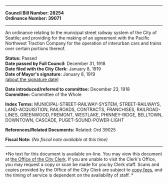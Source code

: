 * * * * *  
  
**Council Bill Number: [](#h0)[](#h2)28254**   
**Ordinance Number: 39071**  
  
* * * * *  
  
An ordinance relating to the municipal street railway system of the City of Seattle; and providing for the making of an agreement with the Pacific Northwest Traction Company for the operation of interurban cars and trains over certain portions thereof.  
  
**Status:** Passed   
**Date passed by Full Council:** December 31, 1918   
**Date filed with the City Clerk:** January 8, 1919   
**Date of Mayor's signature:** January 8, 1919   
[(about the signature date)](/~public/approvaldate.htm)   
  
  
**Date introduced/referred to committee:** December 23, 1918   
**Committee:** Committee of the Whole   
  
**Index Terms:** MUNICIPAL-STREET-RAILWAY-SYSTEM, STREET-RAILWAYS, LAND-ACQUISITION, RAILROADS, CONTRACTS, FRANCHISES, RAILROAD-LINES, GREENWOOD, FREMONT, WESTLAKE, PHINNEY-RIDGE, BELLTOWN, DOWNTOWN, CASCADE, PUGET-SOUND-POWER-LIGHT  
  
**References/Related Documents:** Related: Ord 39025  
  
**Fiscal Note:** *(No fiscal note available at this time)*  
  
* * * * *  
  
*No text for this document is available on-line. You may view this document at [the Office of the City Clerk](http://www.seattle.gov/leg/clerk/contactUs.htm). If you are unable to visit the Clerk's Office, you may request a copy or scan be made for you by Clerk staff. Scans and copies provided by the Office of the City Clerk are subject to [copy fees](http://clerk.seattle.gov/~public/clerkfees.htm), and the timing of service is dependent on the availability of staff. *  
  
  
